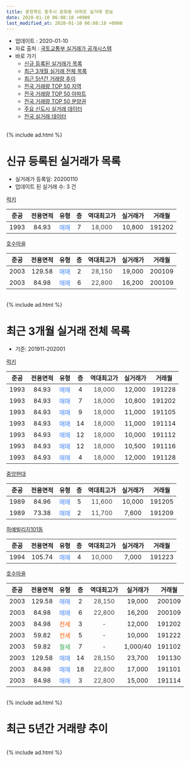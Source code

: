 ```yaml
---
title: 충청북도 충주시 문화동 아파트 실거래 정보
date: 2020-01-10 06:08:18 +0900
last_modified_at: 2020-01-10 06:08:18 +0900
---
```


* 업데이트 : 2020-01-10
* 자료 출처 : [국토교통부 실거래가 공개시스템](http://rt.molit.go.kr)
* 바로 가기
    * [신규 등록된 실거래가 목록](#신규-등록된-실거래가-목록)
    * [최근 3개월 실거래 전체 목록](#최근-3개월-실거래-전체-목록)
    * [최근 5년간 거래량 추이](#최근-5년간-거래량-추이)
    * [전국 거래량 TOP 50 지역](https://inasie.github.io/apt-trade-info/최근-3개월-전국에서-가장-거래가-많이-발생한-지역)
    * [전국 거래량 TOP 50 아파트](https://inasie.github.io/apt-trade-info/최근-3개월-전국에서-가장-거래가-많이-발생한-아파트)
    * [전국 거래량 TOP 50 분양권](https://inasie.github.io/apt-trade-info/최근-3개월-전국에서-가장-거래가-많이-발생한-분양권)
    * [주요 신도시 실거래 데이터](https://inasie.github.io/apt-trade-info/주요-신도시)
    * [전국 실거래 데이터](https://inasie.github.io/apt-trade-info/전국)
<br>
{% include ad.html %}
<br>

# 신규 등록된 실거래가 목록
* 실거래가 등록일: 20200110
* 업데이트 된 실거래 수: 3 건


[럭키](https://search.naver.com/search.naver?query=%EC%B6%A9%EC%B2%AD%EB%B6%81%EB%8F%84+%EC%B6%A9%EC%A3%BC%EC%8B%9C+%EB%AC%B8%ED%99%94%EB%8F%99+%EB%9F%AD%ED%82%A4)

|준공|전용면적|유형|층|역대최고가|실거래가|거래월|
|:---:|:---:|:---:|:---:|:---:|:---:|:---:|
|1993|84.93|<span style="color:#4285f3">매매</span>|7|<span style="color:#444444">18,000</span>|10,800|191202|

[호수마을](https://search.naver.com/search.naver?query=%EC%B6%A9%EC%B2%AD%EB%B6%81%EB%8F%84+%EC%B6%A9%EC%A3%BC%EC%8B%9C+%EB%AC%B8%ED%99%94%EB%8F%99+%ED%98%B8%EC%88%98%EB%A7%88%EC%9D%84)

|준공|전용면적|유형|층|역대최고가|실거래가|거래월|
|:---:|:---:|:---:|:---:|:---:|:---:|:---:|
|2003|129.58|<span style="color:#4285f3">매매</span>|2|<span style="color:#444444">28,150</span>|19,000|200109|
|2003|84.98|<span style="color:#4285f3">매매</span>|6|<span style="color:#444444">22,800</span>|16,200|200109|


<br>
{% include ad.html %}
<br>

# 최근 3개월 실거래 전체 목록
* 기준: 201911-202001


[럭키](https://search.naver.com/search.naver?query=%EC%B6%A9%EC%B2%AD%EB%B6%81%EB%8F%84+%EC%B6%A9%EC%A3%BC%EC%8B%9C+%EB%AC%B8%ED%99%94%EB%8F%99+%EB%9F%AD%ED%82%A4)

|준공|전용면적|유형|층|역대최고가|실거래가|거래월|
|:---:|:---:|:---:|:---:|:---:|:---:|:---:|
|1993|84.93|<span style="color:#4285f3">매매</span>|4|<span style="color:#444444">18,000</span>|12,000|191228|
|1993|84.93|<span style="color:#4285f3">매매</span>|7|<span style="color:#444444">18,000</span>|10,800|191202|
|1993|84.93|<span style="color:#4285f3">매매</span>|9|<span style="color:#444444">18,000</span>|11,000|191105|
|1993|84.93|<span style="color:#4285f3">매매</span>|14|<span style="color:#444444">18,000</span>|11,000|191114|
|1993|84.93|<span style="color:#4285f3">매매</span>|12|<span style="color:#444444">18,000</span>|10,000|191112|
|1993|84.93|<span style="color:#4285f3">매매</span>|12|<span style="color:#444444">18,000</span>|10,500|191116|
|1993|84.93|<span style="color:#4285f3">매매</span>|4|<span style="color:#444444">18,000</span>|12,000|191128|

[중앙현대](https://search.naver.com/search.naver?query=%EC%B6%A9%EC%B2%AD%EB%B6%81%EB%8F%84+%EC%B6%A9%EC%A3%BC%EC%8B%9C+%EB%AC%B8%ED%99%94%EB%8F%99+%EC%A4%91%EC%95%99%ED%98%84%EB%8C%80)

|준공|전용면적|유형|층|역대최고가|실거래가|거래월|
|:---:|:---:|:---:|:---:|:---:|:---:|:---:|
|1989|84.96|<span style="color:#4285f3">매매</span>|5|<span style="color:#444444">11,600</span>|10,000|191205|
|1989|73.38|<span style="color:#4285f3">매매</span>|2|<span style="color:#444444">11,700</span>|7,600|191209|

[하예빌리지101동](https://search.naver.com/search.naver?query=%EC%B6%A9%EC%B2%AD%EB%B6%81%EB%8F%84+%EC%B6%A9%EC%A3%BC%EC%8B%9C+%EB%AC%B8%ED%99%94%EB%8F%99+%ED%95%98%EC%98%88%EB%B9%8C%EB%A6%AC%EC%A7%80101%EB%8F%99)

|준공|전용면적|유형|층|역대최고가|실거래가|거래월|
|:---:|:---:|:---:|:---:|:---:|:---:|:---:|
|1994|105.74|<span style="color:#4285f3">매매</span>|4|<span style="color:#444444">10,000</span>|7,000|191223|

[호수마을](https://search.naver.com/search.naver?query=%EC%B6%A9%EC%B2%AD%EB%B6%81%EB%8F%84+%EC%B6%A9%EC%A3%BC%EC%8B%9C+%EB%AC%B8%ED%99%94%EB%8F%99+%ED%98%B8%EC%88%98%EB%A7%88%EC%9D%84)

|준공|전용면적|유형|층|역대최고가|실거래가|거래월|
|:---:|:---:|:---:|:---:|:---:|:---:|:---:|
|2003|129.58|<span style="color:#4285f3">매매</span>|2|<span style="color:#444444">28,150</span>|19,000|200109|
|2003|84.98|<span style="color:#4285f3">매매</span>|6|<span style="color:#444444">22,800</span>|16,200|200109|
|2003|84.98|<span style="color:#ff5a00">전세</span>|3|<span style="color:#444444">-</span>|12,000|191202|
|2003|59.82|<span style="color:#ff5a00">전세</span>|5|<span style="color:#444444">-</span>|10,000|191222|
|2003|59.82|<span style="color:#34a853">월세</span>|7|<span style="color:#444444">-</span>|1,000/40|191102|
|2003|129.58|<span style="color:#4285f3">매매</span>|14|<span style="color:#444444">28,150</span>|23,700|191130|
|2003|84.98|<span style="color:#4285f3">매매</span>|18|<span style="color:#444444">22,800</span>|17,000|191101|
|2003|84.98|<span style="color:#4285f3">매매</span>|3|<span style="color:#444444">22,800</span>|15,000|191114|


<br>
{% include ad.html %}
<br>

# 최근 5년간 거래량 추이


<div style="width:100%;">
    <canvas id="deal_progress" height="200"></canvas>
</div>

<script>
new Chart(document.getElementById("deal_progress"), {
    type: 'line',
    data: {
        labels: ['201501','201502','201503','201504','201505','201506','201507','201508','201509','201510','201511','201512','201601','201602','201603','201604','201605','201606','201607','201608','201609','201610','201611','201612','201701','201702','201703','201704','201705','201706','201707','201708','201709','201710','201711','201712','201801','201802','201803','201804','201805','201806','201807','201808','201809','201810','201811','201812','201901','201902','201903','201904','201905','201906','201907','201908','201909','201910','201911','201912','202001'],
        datasets: [{
            label: '매매',
            pointRadius: 1,
            data: [2, 2, 9, 3, 4, 3, 7, 5, 12, 9, 10, 2, 2, 2, 4, 8, 5, 4, 11, 3, 8, 8, 6, 1, 2, 8, 3, 3, 4, 4, 3, 1, 2, 3, 7, 5, 4, 3, 3, 3, 5, 2, 0, 2, 4, 2, 4, 2, 3, 1, 7, 3, 5, 8, 4, 9, 10, 15, 8, 5, 2],
            borderColor: "rgba(255, 201, 14, 1)",
            backgroundColor: "rgba(255, 201, 14, 0.5)",
            fill: false,
            lineTension: 0
        },{
            label: '전월세',
            pointRadius: 1,
            data: [4, 0, 4, 2, 2, 1, 1, 1, 0, 2, 1, 2, 2, 1, 1, 1, 0, 2, 0, 3, 4, 2, 2, 0, 0, 2, 1, 3, 3, 1, 0, 0, 2, 1, 3, 1, 0, 2, 1, 1, 0, 0, 2, 2, 2, 2, 1, 0, 2, 1, 9, 2, 0, 1, 2, 0, 2, 3, 1, 2, 0],
            borderColor: "rgba(0, 141, 185, 1)",
            backgroundColor: "rgba(0, 141, 185, 0.5)",
            fill: false,
            lineTension: 0
        }
        ]
    },
    options: {
        responsive: true,
        title: {
            display: false
        },
        tooltips: {
            mode: 'index',
            intersect: false
        },
        hover: {
            mode: 'nearest',
            intersect: true
        },
        scales: {
            xAxes: [{
                display: true,
                scaleLabel: {
                    display: true,
                    labelString: '년/월'
                }
            }],
            yAxes: [{
                display: true,
                ticks: {
                    suggestedMin: 0,
                },
                scaleLabel: {
                    display: true,
                    labelString: '실거래 수'
                }
            }]
        }
    }
});

</script>


<br>
{% include ad.html %}
<br>

